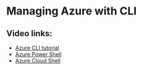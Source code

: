 # Managing Azure with CLI
## Video links:
- [Azure CLI tutorial](https://www.youtube.com/watch?v=GqpwiyYsNIw)
- [Azure Power Shell](https://www.youtube.com/watch?v=LbGNQVbb_VI)
- [Azure Cloud Shell](https://www.youtube.com/watch?v=If4g2vVaiYk)